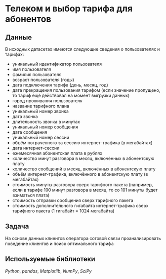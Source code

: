 # Телеком и выбор тарифа для абонентов

## Данные

В исходных датасетах имеются следующие сведения о пользователях и тарифах:
- уникальный идентификатор пользователя
- имя пользователя
- фамилия пользователя
- возраст пользователя (годы)
- дата подключения тарифа (день, месяц, год)
- дата прекращения пользования тарифом (если значение пропущено, то тариф ещё действовал на момент выгрузки данных)
- город проживания пользователя
- название тарифного плана
- уникальный номер звонка
- дата звонка
- длительность звонка в минутах
- уникальный номер сообщения
- дата сообщения
- уникальный номер сессии
- объём потраченного за сессию интернет-трафика (в мегабайтах)
- дата интернет-сессии
- ежемесячная абонентская плата в рублях
- количество минут разговора в месяц, включённых в абонентскую плату
- количество сообщений в месяц, включённых в абонентскую плату
- объём интернет-трафика, включённого в абонентскую плату (в мегабайтах)
- стоимость минуты разговора сверх тарифного пакета (например, если в тарифе 100 минут разговора в месяц, то со 101 минуты будет взиматься плата)
- стоимость отправки сообщения сверх тарифного пакета
- стоимость дополнительного гигабайта интернет-трафика сверх тарифного пакета (1 гигабайт = 1024 мегабайта)

## Задача

На основе данных клиентов оператора сотовой связи проанализировать поведение клиентов и поиск оптимального тарифа

## Используемые библиотеки
*Python*, *pandas*, *Matplotlib*, *NumPy*, *SciPy*
